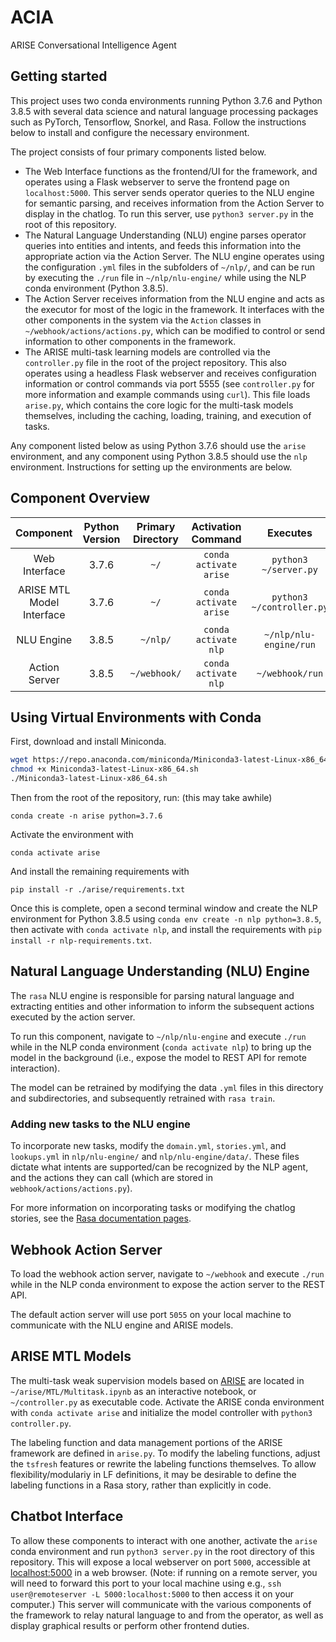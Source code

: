 # ACIA

ARISE Conversational Intelligence Agent

## Getting started

This project uses two conda environments running Python 3.7.6 and Python 3.8.5 with several data science and natural language processing packages such as PyTorch, Tensorflow, Snorkel, and Rasa. Follow the instructions below to install and configure the necessary environment.

The project consists of four primary components listed below. 
* The Web Interface functions as the frontend/UI for the framework, and operates using a Flask webserver to serve the frontend page on `localhost:5000`. This server sends operator queries to the NLU engine for semantic parsing, and receives information from the Action Server to display in the chatlog. To run this server, use `python3 server.py` in the root of this repository.
* The Natural Language Understanding (NLU) engine parses operator queries into entities and intents, and feeds this information into the appropriate action via the Action Server. The NLU engine operates using the configuration `.yml` files in the subfolders of `~/nlp/`, and can be run by executing the `./run` file in `~/nlp/nlu-engine/` while using the NLP conda environment (Python 3.8.5).
* The Action Server receives information from the NLU engine and acts as the executor for most of the logic in the framework. It interfaces with the other components in the system via the `Action` classes in `~/webhook/actions/actions.py`, which can be modified to control or send information to other components in the framework. 
* The ARISE multi-task learning models are controlled via the `controller.py` file in the root of the project repository. This also operates using a headless Flask webserver and receives configuration information or control commands via port 5555 (see `controller.py` for more information and example commands using `curl`). This file loads `arise.py`, which contains the core logic for the multi-task models themselves, including the caching, loading, training, and execution of tasks.

Any component listed below as using Python 3.7.6 should use the `arise` environment, and any component using Python 3.8.5 should use the `nlp` environment. Instructions for setting up the environments are below.

## Component Overview

|     Component    | Python Version | Primary Directory |     Activation Command     |        Executes        |  Port  |
|:----------------:|:--------------:|:-----------------:|:--------------------------:|:----------------------:|:------:|
|   Web Interface  |      3.7.6     |        `~/`       |   `conda activate arise`   |      `python3 ~/server.py`     |  5000  |
| ARISE MTL Model Interface |      3.7.6     |        `~/`       |   `conda activate arise`   |   `python3 ~/controller.py`    |  5555  |
|    NLU Engine    |      3.8.5     |      `~/nlp/`     |   `conda activate nlp`   | `~/nlp/nlu-engine/run` |  5005  |
|   Action Server  |      3.8.5     |    `~/webhook/`   | `conda activate nlp` |     `~/webhook/run`    |  5055  |

## Using Virtual Environments with Conda

First, download and install Miniconda.

```bash
wget https://repo.anaconda.com/miniconda/Miniconda3-latest-Linux-x86_64.sh
chmod +x Miniconda3-latest-Linux-x86_64.sh
./Miniconda3-latest-Linux-x86_64.sh
```

Then from the root of the repository, run: (this may take awhile)

`conda create -n arise python=3.7.6`

Activate the environment with

`conda activate arise`

And install the remaining requirements with 

`pip install -r ./arise/requirements.txt`

Once this is complete, open a second terminal window and create the NLP environment for Python 3.8.5 using `conda env create -n nlp python=3.8.5`, then activate with `conda activate nlp`, and install the requirements with `pip install -r nlp-requirements.txt`.

## Natural Language Understanding (NLU) Engine  

The `rasa` NLU engine is responsible for parsing natural language and extracting entities and other information to inform the subsequent actions executed by the action server.

To run this component, navigate to `~/nlp/nlu-engine` and execute `./run` while in the NLP conda environment (`conda activate nlp`) to bring up the model in the background (i.e., expose the model to REST API for remote interaction).

The model can be retrained by modifying the data `.yml` files in this directory and subdirectories, and subsequently retrained with `rasa train`.

### Adding new tasks to the NLU engine
To incorporate new tasks, modify the `domain.yml`, `stories.yml`, and `lookups.yml` in `nlp/nlu-engine/` and `nlp/nlu-engine/data/`. These files dictate what intents are supported/can be recognized by the NLP agent, and the actions they can call (which are stored in `webhook/actions/actions.py`). 

For more information on incorporating tasks or modifying the chatlog stories, see the [Rasa documentation pages](https://rasa.com/docs/rasa/stories/).

## Webhook Action Server  

To load the webhook action server, navigate to `~/webhook` and execute `./run` while in the NLP conda environment to expose the action server to the REST API. 

The default action server will use port `5055` on your local machine to communicate with the NLU engine and ARISE models.

## ARISE MTL Models

The multi-task weak supervision models based on [ARISE](https://gitlab.com/onrg/arise) are located in `~/arise/MTL/Multitask.ipynb` as an interactive notebook, or `~/controller.py` as executable code. Activate the ARISE conda environment with `conda activate arise` and initialize the model controller with `python3 controller.py`.

The labeling function and data management portions of the ARISE framework are defined in `arise.py`. To modify the labeling functions, adjust the `tsfresh` features or rewrite the labeling functions themselves. To allow flexibility/modulariy in LF definitions, it may be desirable to define the labeling functions in a Rasa story, rather than explicitly in code. 

## Chatbot Interface

To allow these components to interact with one another, activate the `arise` conda environment and run `python3 server.py` in the root directory of this repository. 
This will expose a local webserver on port `5000`, accessible at [localhost:5000](http://localhost:5000/) in a web browser. 
(Note: if running on a remote server, you will need to forward this port to your local machine using e.g., `ssh user@remoteserver -L 5000:localhost:5000` to then access it on your computer.)
This server will communicate with the various components of the framework to relay natural language to and from the operator, as well as display graphical results or perform other frontend duties.